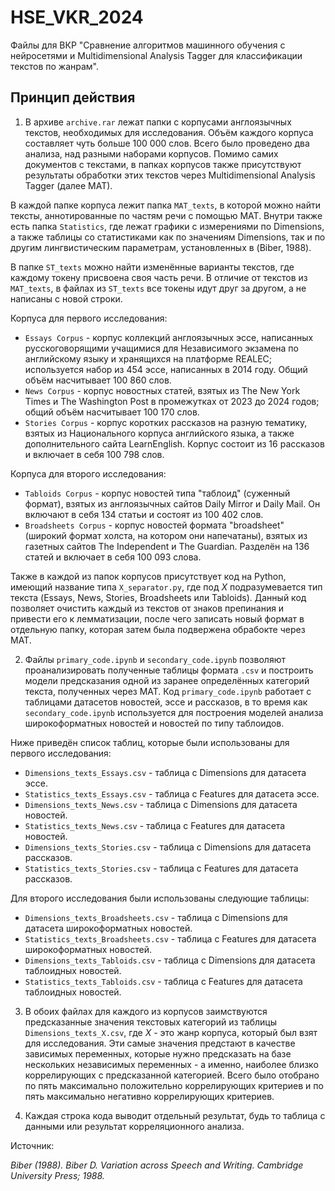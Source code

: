 # HSE_VKR_2024

Файлы для ВКР "Сравнение алгоритмов машинного обучения с нейросетями и Multidimensional Analysis Tagger для классификации текстов по жанрам".

## Принцип действия

  1. В архиве ``archive.rar`` лежат папки с корпусами англоязычных текстов, необходимых для исследования. Объём каждого корпуса составляет чуть больше 100 000 слов. Всего было проведено два анализа, над разными наборами корпусов. Помимо самих документов с текстами, в папках корпусов также присутствуют результаты обработки этих текстов через Multidimensional Analysis Tagger (далее MAT).

  В каждой папке корпуса лежит папка ``MAT_texts``, в которой можно найти тексты, аннотированные по частям речи с помощью MAT. Внутри также есть папка ``Statistics``, где лежат графики с измерениями по Dimensions, а также таблицы со статистиками как по значениям Dimensions, так и по другим лингвистическим параметрам, установленных в (Biber, 1988).

  В папке ``ST_texts`` можно найти изменённые варианты текстов, где каждому токену присвоена своя часть речи. В отличие от текстов из ``MAT_texts``, в файлах из ``ST_texts`` все токены идут друг за другом, а не написаны с новой строки.

  Корпуса для первого исследования:
  * ``Essays Corpus`` - корпус коллекций англоязычных эссе, написанных русскоговорящими учащимися для Независимого экзамена по английскому языку и хранящихся на платформе REALEC; используется набор из 454 эссе, написанных в 2014 году. Общий объём насчитывает 100 860 слов.
  * ``News Corpus`` - корпус новостных статей, взятых из The New York Times и The Washington Post в промежутках от 2023 до 2024 годов; общий объём насчитывает 100 170 слов.
  * ``Stories Corpus`` - корпус коротких рассказов на разную тематику, взятых из Национального корпуса английского языка, а также дополнительного сайта LearnEnglish. Корпус состоит из 16 рассказов и включает в себя 100 798 слов.

  Корпуса для второго исследования:
  * ``Tabloids Corpus`` - корпус новостей типа "таблоид" (суженный формат), взятых из англоязычных сайтов Daily Mirror и Daily Mail. Он включают в себя 134 статьи и состоят из 100 402 слов. 
  * ``Broadsheets Corpus`` - корпус новостей формата "broadsheet" (широкий формат холста, на котором они напечатаны), взятых из газетных сайтов The Independent и The Guardian. Разделён на 136 статей и включает в себя 100 093 слова.

  Также в каждой из папок корпусов присутствует код на Python, имеющий название типа ``X_separator.py``, где под *X* подразумевается тип текста (Essays, News, Stories, Broadsheets или Tabloids). Данный код позволяет очистить каждый из текстов от знаков препинания и привести его к лемматизации, после чего записать новый формат в отдельную папку, которая затем была подвержена обрабокте через MAT.

  2. Файлы ``primary_code.ipynb`` и ``secondary_code.ipynb`` позволяют проанализировать полученные таблицы формата ``.csv`` и построить модели предсказания одной из заранее определённых категорий текста, полученных через MAT. Код ``primary_code.ipynb`` работает с таблицами датасетов новостей, эссе и рассказов, в то время как ``secondary_code.ipynb`` используется для построения моделей анализа широкоформатных новостей и новостей по типу таблоидов.

  Ниже приведён список таблиц, которые были использованы для первого исследования:

  * ``Dimensions_texts_Essays.csv`` - таблица с Dimensions для датасета эссе.
  * ``Statistics_texts_Essays.csv`` - таблица с Features для датасета эссе.
  * ``Dimensions_texts_News.csv`` - таблица с Dimensions для датасета новостей.
  * ``Statistics_texts_News.csv`` - таблица с Features для датасета новостей.
  * ``Dimensions_texts_Stories.csv`` - таблица с Dimensions для датасета рассказов.
  * ``Statistics_texts_Stories.csv`` - таблица с Features для датасета рассказов.

  Для второго исследования были использованы следующие таблицы:

  * ``Dimensions_texts_Broadsheets.csv`` - таблица с Dimensions для датасета широкоформатных новостей.
  * ``Statistics_texts_Broadsheets.csv`` - таблица с Features для датасета широкоформатных новостей.
  * ``Dimensions_texts_Tabloids.csv`` - таблица с Dimensions для датасета таблоидных новостей.
  * ``Statistics_texts_Tabloids.csv`` - таблица с Features для датасета таблоидных новостей.

  3. В обоих файлах для каждого из корпусов заимствуются предсказанные значения текстовых категорий из таблицы ``Dimensions_texts_X.csv``, где *X* - это жанр корпуса, который был взят для исследования. Эти самые значения предстают в качестве зависимых переменных, которые нужно предсказать на базе нескольких независимых переменных - а именно, наиболее близко коррелирующих с предсказанной категорией. Всего было отобрано по пять максимально положительно коррелирующих критериев и по пять максимально негативно коррелирующих критериев.
  
  4. Каждая строка кода выводит отдельный результат, будь то таблица с данными или результат корреляционного анализа.

  Источник:

  *Biber (1988). Biber D. Variation across Speech and Writing. Cambridge University Press; 1988.*

